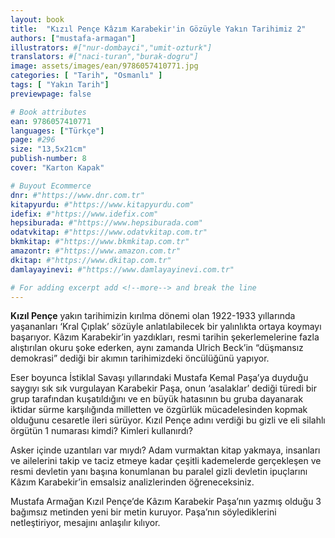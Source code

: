 ```yaml
---
layout: book
title:  "Kızıl Pençe Kâzım Karabekir'in Gözüyle Yakın Tarihimiz 2"
authors: ["mustafa-armagan"]
illustrators: #["nur-dombayci","umit-ozturk"]
translators: #["naci-turan","burak-dogru"]
image: assets/images/ean/9786057410771.jpg
categories: [ "Tarih", "Osmanlı" ]
tags: [ "Yakın Tarih"]
previewpage: false

# Book attributes
ean: 9786057410771
languages: ["Türkçe"]
page: #296
size: "13,5x21cm"
publish-number: 8
cover: "Karton Kapak"

# Buyout Ecommerce
dnr: #"https://www.dnr.com.tr"
kitapyurdu: #"https://www.kitapyurdu.com"
idefix: #"https://www.idefix.com"
hepsiburada: #"https://www.hepsiburada.com"
odatvkitap: #"https://www.odatvkitap.com.tr"
bkmkitap: #"https://www.bkmkitap.com.tr"
amazontr: #"https://www.amazon.com.tr"
dkitap: #"https://www.dkitap.com.tr"
damlayayinevi: #"https://www.damlayayinevi.com.tr"

# For adding excerpt add <!--more--> and break the line
---
```

**Kızıl Pençe** yakın tarihimizin kırılma dönemi olan 1922-1933 yıllarında yaşananları ‘Kral Çıplak’ sözüyle anlatılabilecek bir yalınlıkta ortaya koymayı başarıyor. Kâzım Karabekir’in yazdıkları, resmi tarihin şekerlemelerine fazla alıştırılan okuru şoke ederken, aynı zamanda Ulrich Beck’in “düşmansız demokrasi” dediği bir akımın tarihimizdeki öncülüğünü yapıyor. 
<!--more--> 

Eser boyunca İstiklal Savaşı yıllarındaki Mustafa Kemal Paşa’ya duyduğu saygıyı sık sık vurgulayan Karabekir Paşa, onun ‘asalaklar’ dediği türedi bir grup tarafından kuşatıldığını ve en büyük hatasının bu gruba dayanarak iktidar sürme karşılığında milletten ve özgürlük mücadelesinden kopmak olduğunu cesaretle ileri sürüyor. Kızıl Pençe adını verdiği bu gizli ve eli silahlı örgütün 1 numarası kimdi? Kimleri kullanırdı? 

Asker içinde uzantıları var mıydı? Adam vurmaktan kitap yakmaya, insanları ve ailelerini takip ve taciz etmeye kadar çeşitli kademelerde gerçekleşen ve resmi devletin yanı başına konumlanan bu paralel gizli devletin ipuçlarını Kâzım Karabekir’in emsalsiz analizlerinden öğreneceksiniz. 

Mustafa Armağan Kızıl Pençe’de Kâzım Karabekir Paşa’nın yazmış olduğu 3 bağımsız metinden yeni bir metin kuruyor. Paşa’nın söylediklerini netleştiriyor, mesajını anlaşılır kılıyor.